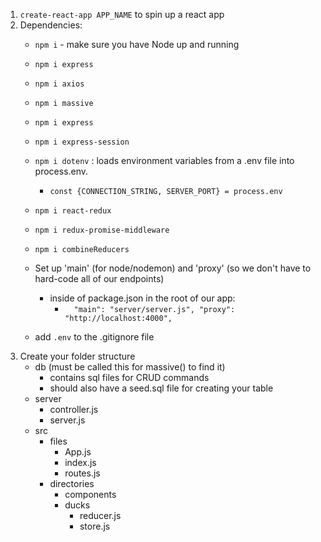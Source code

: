 
1. ```create-react-app APP_NAME``` to spin up a react app
2. Dependencies:
    - ```npm i``` - make sure you have Node up and running
    - ```npm i express```
    - ```npm i axios```
    - ```npm i massive```
    - ```npm i express```
    - ```npm i express-session```
    - ```npm i dotenv``` : loads environment variables from a .env file into process.env.
        - ```const {CONNECTION_STRING, SERVER_PORT} = process.env```
    - ```npm i react-redux```
    - ```npm i redux-promise-middleware```
    - ```npm i combineReducers```


    - Set up 'main' (for node/nodemon) and 'proxy' (so we don't have to hard-code all of our endpoints)
        - inside of package.json in the root of our app: 
            - ```  "main": "server/server.js", "proxy": "http://localhost:4000",```
    - add ```.env``` to the .gitignore file
3. Create your folder structure
    - db (must be called this for massive() to find it)
        - contains sql files for CRUD commands
        - should also have a seed.sql file for creating your table
    - server
        - controller.js
        - server.js
    - src
        - files 
            - App.js
            - index.js 
            - routes.js
        - directories 
            - components
            - ducks 
                - reducer.js
                - store.js

